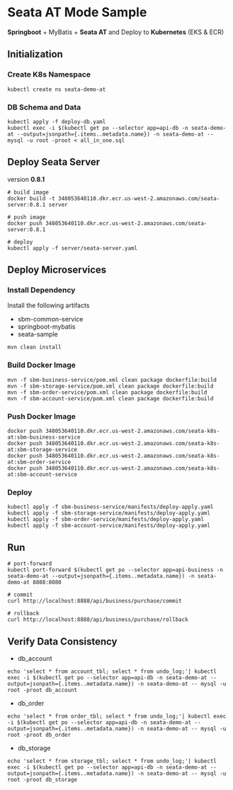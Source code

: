 # Seata AT Mode Sample
**Springboot** + MyBatis + **Seata AT** and Deploy to **Kubernetes** (EKS & ECR)

## Initialization
### Create K8s Namespace
```
kubectl create ns seata-demo-at
```

### DB Schema and Data
```
kubectl apply -f deploy-db.yaml
kubectl exec -i $(kubectl get po --selector app=api-db -n seata-demo-at --output=jsonpath={.items..metadata.name}) -n seata-demo-at --  mysql -u root -proot < all_in_one.sql
```

## Deploy Seata Server
version **0.8.1**
```
# build image
docker build -t 348053640110.dkr.ecr.us-west-2.amazonaws.com/seata-server:0.8.1 server

# push image
docker push 348053640110.dkr.ecr.us-west-2.amazonaws.com/seata-server:0.8.1

# deploy
kubectl apply -f server/seata-server.yaml
```

## Deploy Microservices 
### Install Dependency
Install the following artifacts
* sbm-common-service
* springboot-mybatis
* seata-sample

```
mvn clean install
```

### Build Docker Image
```
mvn -f sbm-business-service/pom.xml clean package dockerfile:build
mvn -f sbm-storage-service/pom.xml clean package dockerfile:build
mvn -f sbm-order-service/pom.xml clean package dockerfile:build
mvn -f sbm-account-service/pom.xml clean package dockerfile:build
```

### Push Docker Image
```
docker push 348053640110.dkr.ecr.us-west-2.amazonaws.com/seata-k8s-at:sbm-business-service
docker push 348053640110.dkr.ecr.us-west-2.amazonaws.com/seata-k8s-at:sbm-storage-service
docker push 348053640110.dkr.ecr.us-west-2.amazonaws.com/seata-k8s-at:sbm-order-service
docker push 348053640110.dkr.ecr.us-west-2.amazonaws.com/seata-k8s-at:sbm-account-service
```

### Deploy
```
kubectl apply -f sbm-business-service/manifests/deploy-apply.yaml
kubectl apply -f sbm-storage-service/manifests/deploy-apply.yaml
kubectl apply -f sbm-order-service/manifests/deploy-apply.yaml
kubectl apply -f sbm-account-service/manifests/deploy-apply.yaml
```

## Run 
```
# port-forward
kubectl port-forward $(kubectl get po --selector app=api-business -n seata-demo-at --output=jsonpath={.items..metadata.name}) -n seata-demo-at 8888:8080

# commit
curl http://localhost:8888/api/business/purchase/commit

# rollback
curl http://localhost:8888/api/business/purchase/rollback

```

## Verify Data Consistency
* db_account
```
echo 'select * from account_tbl; select * from undo_log;'| kubectl exec -i $(kubectl get po --selector app=api-db -n seata-demo-at --output=jsonpath={.items..metadata.name}) -n seata-demo-at -- mysql -u root -proot db_account
```

* db_order
```
echo 'select * from order_tbl; select * from undo_log;'| kubectl exec -i $(kubectl get po --selector app=api-db -n seata-demo-at --output=jsonpath={.items..metadata.name}) -n seata-demo-at -- mysql -u root -proot db_order
```

* db_storage
```
echo 'select * from storage_tbl; select * from undo_log;'| kubectl exec -i $(kubectl get po --selector app=api-db -n seata-demo-at --output=jsonpath={.items..metadata.name}) -n seata-demo-at -- mysql -u root -proot db_storage
```

